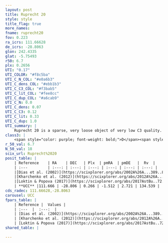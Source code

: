 ```yaml
---
layout: post
title: Ruprecht 20
style: style
title_flag: true
more_names: 
fname: ruprecht20
fov: 0.223
ra_icrs: 111.66628
de_icrs: -28.8063
glon: 242.4335
glat: -5.75493
r50: 6.7
plx: 0.2656
UTI: "0.17"
UTI_COLOR: "#f8c5ba"
UTI_C_N_COL: "#e0a6b3"
UTI_C_dens_COL: "#ebb1b3"
UTI_C_C3_COL: "#f3bab5"
UTI_C_lit_COL: "#fee8cc"
UTI_C_dup_COL: "#a6cab9"
UTI_C_N: 0.0
UTI_C_dens: 0.07
UTI_C_C3: 0.12
UTI_C_lit: 0.33
UTI_C_dup: 1.0
UTI_summary: |
    Ruprecht 20 is a sparse, very loose object of very low C3 quality. It is poorly studied in the literature, with no articles listed in the last 8 years.<br><br><span style="color: #99180f; font-weight: bold;">Warning: </span>contains less than 25 stars with <i>P>0.5</i> estimated.
class3: |
    <span style="color: purple; font-weight: bold;">D</span><span style="color: red; font-weight: bold;">C</span>
r_50_val: 6.7
N_50_val: 18
scix_url: Ruprecht%2020
posit_table: |
    | Reference    | RA    | DEC   | Plx  | pmRA  | pmDE   |  Rv  |
    | :---         | :---: | :---: | :---: | :---: | :---: | :---: |
    |[Dias et al. (2002)](https://scixplorer.org/abs/2002A%26A...389..871D) | 111.679 | -28.817 | -- | -0.67 | 1.0 | -- |
    |[Kharchenko et al. (2012)](https://scixplorer.org/abs/2012A%26A...543A.156K) | 111.642 | -28.8 | -- | -1.83 | 1.88 | -- |
    |[Loktin & Popova (2017)](https://scixplorer.org/abs/2017AstBu..72..257L) | 111.675 | -28.817 | -- | -2.329 | 1.424 | 29.9 |
    | **UCC** |111.666 | -28.806 | 0.266 | -1.512 | 2.721 | 134.539 | 
cds_radec: 111.66628,-28.8063
carousel: UCC
fpars_table: |
    | Reference |  Values |
    | :---  |  :---:  |
    | [Dias et al. (2002)](https://scixplorer.org/abs/2002A%26A...389..871D) | `E(B-V)=0.1, Dist=1208.0, Age=8.5, [Fe/H]=-0.29` |
    | [Kharchenko et al. (2012)](https://scixplorer.org/abs/2012A%26A...543A.156K) | `e_bv=0.125, distance=1871, log_age=9.4` |
    | [Loktin & Popova (2017)](https://scixplorer.org/abs/2017AstBu..72..257L) | `E(B-V)=0.344, Dmod=12.659, logt=8.9` |
shared_table: |
    
---
```

